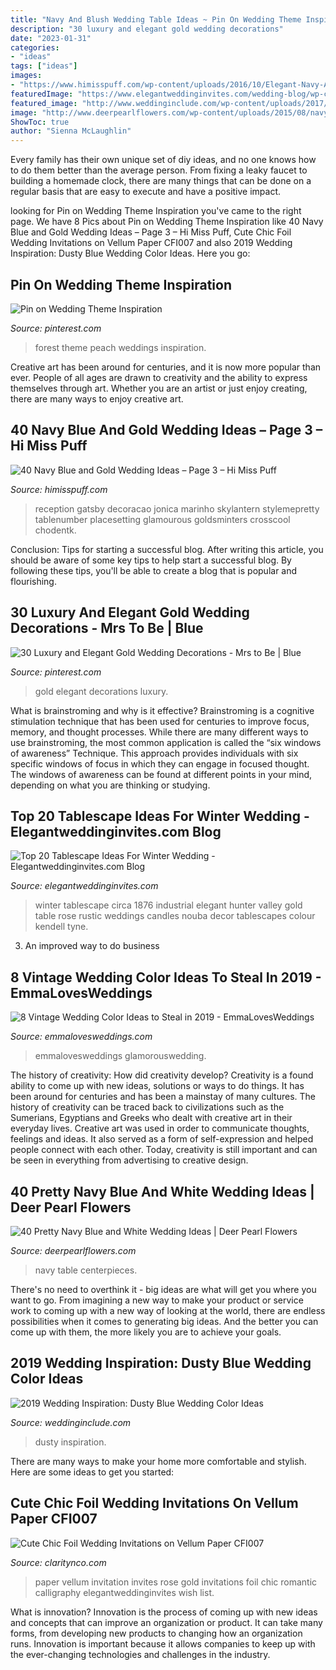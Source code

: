 ```yaml
---
title: "Navy And Blush Wedding Table Ideas ~ Pin On Wedding Theme Inspiration"
description: "30 luxury and elegant gold wedding decorations"
date: "2023-01-31"
categories:
- "ideas"
tags: ["ideas"]
images:
- "https://www.himisspuff.com/wp-content/uploads/2016/10/Elegant-Navy-And-Gold-Wedding-Ideas.jpg"
featuredImage: "https://www.elegantweddinginvites.com/wedding-blog/wp-content/uploads/2015/11/elegant-winter-wedding-tablescape-with-hanging-candles.jpg"
featured_image: "http://www.weddinginclude.com/wp-content/uploads/2017/08/How-To-Create-A-Beautiful-Dusty-Blue-Wedding.jpg"
image: "http://www.deerpearlflowers.com/wp-content/uploads/2015/08/navy-blue-wedding-table-cover-and-white-wedding-centerpieces.jpg"
ShowToc: true
author: "Sienna McLaughlin"
---
```



Every family has their own unique set of diy ideas, and no one knows how to do them better than the average person. From fixing a leaky faucet to building a homemade clock, there are many things that can be done on a regular basis that are easy to execute and have a positive impact.

	

		
looking for Pin on Wedding Theme Inspiration you've came to the right page. We have 8 Pics about Pin on Wedding Theme Inspiration like 40 Navy Blue and Gold Wedding Ideas – Page 3 – Hi Miss Puff, Cute Chic Foil Wedding Invitations on Vellum Paper CFI007 and also 2019 Wedding Inspiration: Dusty Blue Wedding Color Ideas. Here you go:
		
    
## Pin On Wedding Theme Inspiration

<img loading=lazy src="https://i.pinimg.com/736x/7e/43/f1/7e43f13bc05e82f7da5c8f09aa821d6e--forest-green-weddings-peach-weddings.jpg" onerror="this.onerror=null;this.src='https://tse2.mm.bing.net/th?id=OIP.xFBw7tYzQWQZovlcTOTXPAHaJ6&amp;pid=15.1';" alt="Pin on Wedding Theme Inspiration">

_Source: pinterest.com_

>forest theme peach weddings inspiration. 

	

Creative art has been around for centuries, and it is now more popular than ever. People of all ages are drawn to creativity and the ability to express themselves through art. Whether you are an artist or just enjoy creating, there are many ways to enjoy creative art.

    
## 40 Navy Blue And Gold Wedding Ideas – Page 3 – Hi Miss Puff

<img loading=lazy src="https://www.himisspuff.com/wp-content/uploads/2016/10/Elegant-Navy-And-Gold-Wedding-Ideas.jpg" onerror="this.onerror=null;this.src='https://tse3.mm.bing.net/th?id=OIP.24BIAy1uVoI5xZ1Z9dv1JgHaLH&amp;pid=15.1';" alt="40 Navy Blue and Gold Wedding Ideas – Page 3 – Hi Miss Puff">

_Source: himisspuff.com_

>reception gatsby decoracao jonica marinho skylantern stylemepretty tablenumber placesetting glamourous goldsminters crosscool chodentk. 

	

Conclusion: Tips for starting a successful blog.
After writing this article, you should be aware of some key tips to help start a successful blog. By following these tips, you'll be able to create a blog that is popular and flourishing.

    
## 30 Luxury And Elegant Gold Wedding Decorations - Mrs To Be | Blue

<img loading=lazy src="https://i.pinimg.com/736x/81/2c/fb/812cfb0105ad014882bc3cce4ec7326d.jpg" onerror="this.onerror=null;this.src='https://tse2.mm.bing.net/th?id=OIP.fMqRnCjv3K_BH15wsPJF4wHaLE&amp;pid=15.1';" alt="30 Luxury and Elegant Gold Wedding Decorations - Mrs to Be | Blue">

_Source: pinterest.com_

>gold elegant decorations luxury. 

	

What is brainstroming and why is it effective?
Brainstroming is a cognitive stimulation technique that has been used for centuries to improve focus, memory, and thought processes. While there are many different ways to use brainstroming, the most common application is called the “six windows of awareness” Technique. This approach provides individuals with six specific windows of focus in which they can engage in focused thought. The windows of awareness can be found at different points in your mind, depending on what you are thinking or studying.

    
## Top 20 Tablescape Ideas For Winter Wedding - Elegantweddinginvites.com Blog

<img loading=lazy src="https://www.elegantweddinginvites.com/wedding-blog/wp-content/uploads/2015/11/elegant-winter-wedding-tablescape-with-hanging-candles.jpg" onerror="this.onerror=null;this.src='https://tse3.mm.bing.net/th?id=OIP.rTatBtt2caDroZHSrTQ7VwHaLH&amp;pid=15.1';" alt="Top 20 Tablescape Ideas For Winter Wedding - Elegantweddinginvites.com Blog">

_Source: elegantweddinginvites.com_

>winter tablescape circa 1876 industrial elegant hunter valley gold table rose rustic weddings candles nouba decor tablescapes colour kendell tyne. 

	

3. An improved way to do business

    
## 8 Vintage Wedding Color Ideas To Steal In 2019 - EmmaLovesWeddings

<img loading=lazy src="https://emmalovesweddings.com/wp-content/uploads/2019/06/burgundy-and-blush-vintage-wedding-colors-486x1024.jpg" onerror="this.onerror=null;this.src='https://tse2.mm.bing.net/th?id=OIP.JH5V72QZX4eA2cRr4GEMegHaPm&amp;pid=15.1';" alt="8 Vintage Wedding Color Ideas to Steal in 2019 - EmmaLovesWeddings">

_Source: emmalovesweddings.com_

>emmalovesweddings glamorouswedding. 

	

The history of creativity: How did creativity develop?
Creativity is a found ability to come up with new ideas, solutions or ways to do things. It has been around for centuries and has been a mainstay of many cultures. The history of creativity can be traced back to civilizations such as the Sumerians, Egyptians and Greeks who dealt with creative art in their everyday lives. Creative art was used in order to communicate thoughts, feelings and ideas. It also served as a form of self-expression and helped people connect with each other. Today, creativity is still important and can be seen in everything from advertising to creative design.

    
## 40 Pretty Navy Blue And White Wedding Ideas | Deer Pearl Flowers

<img loading=lazy src="http://www.deerpearlflowers.com/wp-content/uploads/2015/08/navy-blue-wedding-table-cover-and-white-wedding-centerpieces.jpg" onerror="this.onerror=null;this.src='https://tse3.mm.bing.net/th?id=OIP.uQzc0H8lhxSsFZkoyIb_ZAHaLH&amp;pid=15.1';" alt="40 Pretty Navy Blue and White Wedding Ideas | Deer Pearl Flowers">

_Source: deerpearlflowers.com_

>navy table centerpieces. 

	

There's no need to overthink it - big ideas are what will get you where you want to go. From imagining a new way to make your product or service work to coming up with a new way of looking at the world, there are endless possibilities when it comes to generating big ideas. And the better you can come up with them, the more likely you are to achieve your goals.

    
## 2019 Wedding Inspiration: Dusty Blue Wedding Color Ideas

<img loading=lazy src="http://www.weddinginclude.com/wp-content/uploads/2017/08/How-To-Create-A-Beautiful-Dusty-Blue-Wedding.jpg" onerror="this.onerror=null;this.src='https://tse2.mm.bing.net/th?id=OIP.3Bc2sMpiIbn-xT5Yfx5eBAHaKD&amp;pid=15.1';" alt="2019 Wedding Inspiration: Dusty Blue Wedding Color Ideas">

_Source: weddinginclude.com_

>dusty inspiration. 

	

There are many ways to make your home more comfortable and stylish. Here are some ideas to get you started: 

    
## Cute Chic Foil Wedding Invitations On Vellum Paper CFI007

<img loading=lazy src="https://www.claritynco.com/pub/media/catalog/product/cache/7a27d02f61c00c7b8f1d5ab74edd1283/c/u/cute_chic_foil_wedding_invitations_on_vellum_paper_cfi007.jpg" onerror="this.onerror=null;this.src='https://tse2.mm.bing.net/th?id=OIP.hKPLTe5t8_qbvc1hn-ty2AHaHa&amp;pid=15.1';" alt="Cute Chic Foil Wedding Invitations on Vellum Paper CFI007">

_Source: claritynco.com_

>paper vellum invitation invites rose gold invitations foil chic romantic calligraphy elegantweddinginvites wish list. 

	

What is innovation?
Innovation is the process of coming up with new ideas and concepts that can improve an organization or product. It can take many forms, from developing new products to changing how an organization runs. Innovation is important because it allows companies to keep up with the ever-changing technologies and challenges in the industry.

